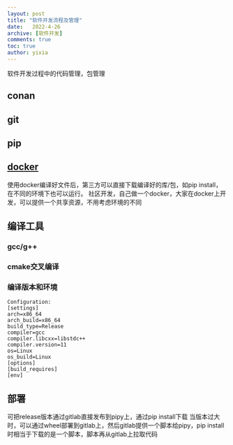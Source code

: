 ```yaml
---
layout: post
title: "软件开发流程及管理"
date:   2022-4-26
archive: [软件开发]
comments: true
toc: true
author: yixia
---
```


软件开发过程中的代码管理，包管理

<!-- more -->

## conan
## git
## pip
## [docker](https://yixia713.github.io/Docker%E5%AE%B9%E5%99%A8%E8%99%9A%E6%8B%9F%E6%9C%BA/)
使用docker编译好文件后，第三方可以直接下载编译好的库/包，如pip install，在不同的环境下也可以运行。
社区开发，自己做一个docker，大家在docker上开发，可以提供一个共享资源，不用考虑环境的不同
## 编译工具
### gcc/g++
### cmake交叉编译
### 编译版本和环境

```
Configuration:
[settings]
arch=x86_64
arch_build=x86_64
build_type=Release
compiler=gcc
compiler.libcxx=libstdc++
compiler.version=11
os=Linux
os_build=Linux
[options]
[build_requires]
[env]
```
## 部署
可把release版本通过gitlab直接发布到pipy上，通过pip install下载
当版本过大时，可以通过wheel部署到gitlab上，然后gitlab提供一个脚本给pipy，pip install时相当于下载的是一个脚本，脚本再从gitlab上拉取代码
